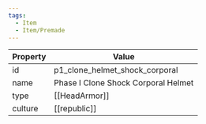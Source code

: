 ```yaml
---
tags:
  - Item
  - Item/Premade
---
```


| Property | Value                               |
| -------- | ----------------------------------- |
| id       | p1_clone_helmet_shock_corporal      |
| name     | Phase I Clone Shock Corporal Helmet |
| type     | [[HeadArmor]]                       |
| culture  | [[republic]]               |


